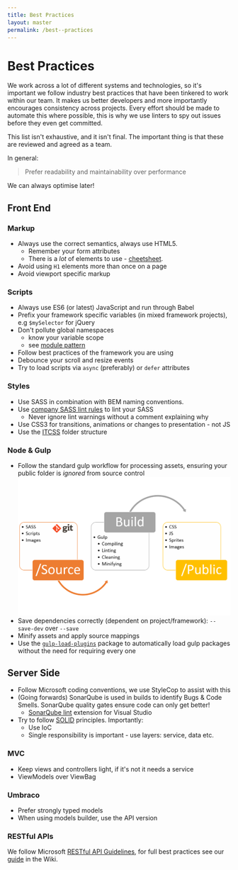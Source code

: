 ```yaml
---
title: Best Practices
layout: master
permalink: /best--practices
---
```


# Best Practices

We work across a lot of different systems and technologies, so it's important we follow industry best practices that have been tinkered to work within our team. It makes us better developers and more importantly encourages consistency across projects. Every effort should be made to automate this where possible, this is why we use linters to spy out issues before they even get committed.

This list isn't exhaustive, and it isn't final. The important thing is that these are reviewed and agreed as a team.

In general:

> Prefer readability and maintainability over performance

We can always optimise later!

## Front End

### Markup

- Always use the correct semantics, always use HTML5.
    - Remember your form attributes
    - There is a _lot_ of elements to use - [cheetsheet](https://www.wpkube.com/wp-content/uploads/2017/09/html-chatsheet.pdf).
- Avoid using `H1` elements more than once on a page
- Avoid viewport specific markup

### Scripts

- Always use ES6 (or latest) JavaScript and run through Babel
- Prefix your framework specific variables (in mixed framework projects), e.g `$mySelector` for jQuery
- Don't pollute global namespaces
    -  know your variable scope
    -  see [module pattern](https://addyosmani.com/resources/essentialjsdesignpatterns/book/#modulepatternjavascript)
- Follow best practices of the framework you are using
- Debounce your scroll and resize events
- Try to load scripts via `async` (preferably) or `defer` attributes

### Styles

- Use SASS in combination with BEM naming conventions. 
- Use [company SASS lint rules](/assets/tla-sass-lint-config.json) to lint your SASS
    -  Never ignore lint warnings without a comment explaining why
- Use CSS3 for transitions, animations or changes to presentation - not JS
- Use the [ITCSS](https://www.xfive.co/blog/itcss-scalable-maintainable-css-architecture) folder structure

### Node & Gulp

- Follow the standard gulp workflow for processing assets, ensuring your public folder is *ignored* from source control ![Gulp work flow. Source folder is processed by Gulp, and put into a public folder at build time](/image/gulp-workflow.png)
- Save dependencies correctly (dependent on project/framework): `--save-dev` over `--save`
- Minify assets and apply source mappings
- Use the [`gulp-load-plugins`](https://www.npmjs.com/package/gulp-load-plugins) package to automatically load gulp packages without the need for requiring every one


## Server Side

- Follow Microsoft coding conventions, we use StyleCop to assist with this
- (Going forwards) SonarQube is used in builds to identify Bugs & Code Smells. SonarQube quality gates ensure code can only get better!
    - [SonarQube lint](https://marketplace.visualstudio.com/items?itemName=SonarSource.SonarLintforVisualStudio2017) extension for Visual Studio
- Try to follow [SOLID](https://scotch.io/bar-talk/s-o-l-i-d-the-first-five-principles-of-object-oriented-design) principles. Importantly:
    - Use IoC
    - Single responsibility is important - use layers: service, data etc.

### MVC

- Keep views and controllers light, if it's not it needs a service
- ViewModels over ViewBag

### Umbraco

- Prefer strongly typed models
- When using models builder, use the API version

### RESTful APIs

We follow Microsoft [RESTful API Guidelines](https://github.com/Microsoft/api-guidelines/blob/master/Guidelines.md), for full best practices see our [guide](http://wiki.theautonetwork.net/display/DT/RESTful+API) in the Wiki.